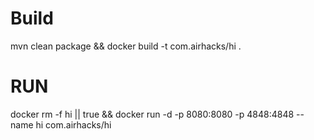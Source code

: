 # Build
mvn clean package && docker build -t com.airhacks/hi .

# RUN

docker rm -f hi || true && docker run -d -p 8080:8080 -p 4848:4848 --name hi com.airhacks/hi 